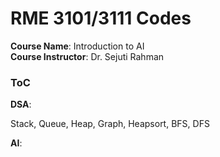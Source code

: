 # RME 3101/3111 Codes

**Course Name**: Introduction to AI  
**Course Instructor**: Dr. Sejuti Rahman

### ToC

**DSA**:

Stack, Queue, Heap, Graph, Heapsort, BFS, DFS

**AI**:

